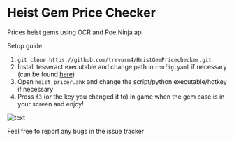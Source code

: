 # Heist Gem Price Checker
Prices heist gems using OCR and Poe.Ninja api

Setup guide

1) `git clone https://github.com/trevorm4/HeistGemPricechecker.git`
2) Install tesseract executable and change path in `config.yaml` if necessary (can be found [here](https://github.com/UB-Mannheim/tesseract/wiki))
3) Open `heist_pricer.ahk` and change the script/python executable/hotkey if necessary
4) Press `f3` (or the key you changed it to) in game when the gem case is in your screen and enjoy!

![text](https://i.imgur.com/wTmqVyx.png)

Feel free to report any bugs in the issue tracker
